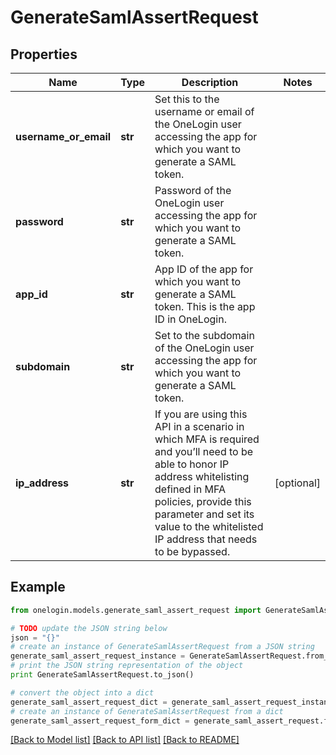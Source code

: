 # GenerateSamlAssertRequest


## Properties
Name | Type | Description | Notes
------------ | ------------- | ------------- | -------------
**username_or_email** | **str** | Set this to the username or email of the OneLogin user accessing the app for which you want to generate a SAML token. | 
**password** | **str** | Password of the OneLogin user accessing the app for which you want to generate a SAML token. | 
**app_id** | **str** | App ID of the app for which you want to generate a SAML token. This is the app ID in OneLogin. | 
**subdomain** | **str** | Set to the subdomain of the OneLogin user accessing the app for which you want to generate a SAML token. | 
**ip_address** | **str** | If you are using this API in a scenario in which MFA is required and you’ll need to be able to honor IP address whitelisting defined in MFA policies, provide this parameter and set its value to the whitelisted IP address that needs to be bypassed. | [optional] 

## Example

```python
from onelogin.models.generate_saml_assert_request import GenerateSamlAssertRequest

# TODO update the JSON string below
json = "{}"
# create an instance of GenerateSamlAssertRequest from a JSON string
generate_saml_assert_request_instance = GenerateSamlAssertRequest.from_json(json)
# print the JSON string representation of the object
print GenerateSamlAssertRequest.to_json()

# convert the object into a dict
generate_saml_assert_request_dict = generate_saml_assert_request_instance.to_dict()
# create an instance of GenerateSamlAssertRequest from a dict
generate_saml_assert_request_form_dict = generate_saml_assert_request.from_dict(generate_saml_assert_request_dict)
```
[[Back to Model list]](../README.md#documentation-for-models) [[Back to API list]](../README.md#documentation-for-api-endpoints) [[Back to README]](../README.md)


